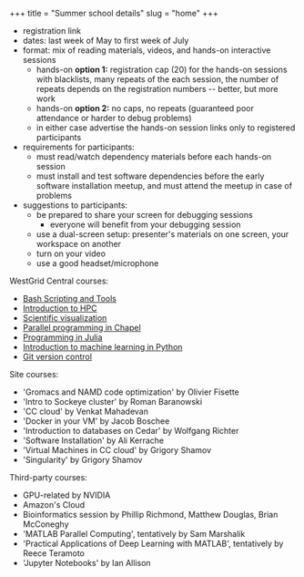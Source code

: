 +++
title = "Summer school details"
slug = "home"
+++

- registration link
- dates: last week of May to first week of July
- format: mix of reading materials, videos, and hands-on interactive sessions
  - hands-on **option 1:** registration cap (20) for the hands-on sessions with blacklists, many repeats
    of the each session, the number of repeats depends on the registration numbers -- better, but more work
  - hands-on **option 2:** no caps, no repeats (guaranteed poor attendance or harder to debug problems)
  - in either case advertise the hands-on session links only to registered participants
- requirements for participants:
  - must read/watch dependency materials before each hands-on session
  - must install and test software dependencies before the early software installation meetup, and must attend the
    meetup in case of problems
- suggestions to participants:
  - be prepared to share your screen for debugging sessions
    - everyone will benefit from your debugging session
  - use a dual-screen setup: presenter's materials on one screen, your workspace on another
  - turn on your video
  - use a good headset/microphone


  

WestGrid Central courses:
- [Bash Scripting and Tools](../bash)
- [Introduction to HPC](../introhpc)
- [Scientific visualization](../scivis)
- [Parallel programming in Chapel](../chapel)
- [Programming in Julia](../julia)
- [Introduction to machine learning in Python](../ml)
- [Git version control](../git)

Site courses:
- 'Gromacs and NAMD code optimization' by Olivier Fisette
- 'Intro to Sockeye cluster' by Roman Baranowski
- 'CC cloud' by Venkat Mahadevan
- 'Docker in your VM' by Jacob Boschee
- 'Introduction to databases on Cedar' by Wolfgang Richter
- 'Software Installation' by Ali Kerrache
- 'Virtual Machines in CC cloud' by Grigory Shamov
- 'Singularity' by Grigory Shamov

Third-party courses:
- GPU-related by NVIDIA
- Amazon's Cloud
- Bioinformatics session by Phillip Richmond, Matthew Douglas, Brian McConeghy
- 'MATLAB Parallel Computing', tentatively by Sam Marshalik
- 'Practical Applications of Deep Learning with MATLAB', tentatively by Reece Teramoto
- 'Jupyter Notebooks' by Ian Allison
